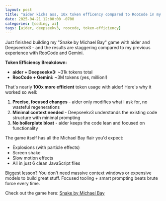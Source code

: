 ```yaml
---
layout: post
title: "aider kicks ass, 10x token efficency compared to RooCode in my shitty snake game!"
date: 2025-04-21 12:00:00 -0700
categories: [coding, ai]
tags: [aider, deepseekv3, roocode, token-efficiency] 
---
```


Just finished building my "Snake by Michael Bay" game with aider and Deepseekv3 - and the results are staggering compared to my previous experience with RooCode and Gemini.

**Token Efficiency Breakdown:**
- **aider + Deepseekv3:** ~31k tokens total
- **RooCode + Gemini:** ~3M tokens (yes, million!)

That's nearly **100x more efficient** token usage with aider! Here's why it worked so well:

1. **Precise, focused changes** - aider only modifies what I ask for, no wasteful regenerations
2. **Minimal context needed** - Deepseekv3 understands the existing code structure with minimal prompting
3. **No boilerplate bloat** - aider keeps the code lean and focused on functionality

The game itself has all the Michael Bay flair you'd expect:
- Explosions (with particle effects)
- Screen shake
- Slow motion effects
- All in just 6 clean JavaScript files

Biggest lesson? You don't need massive context windows or expensive models to build great stuff. Focused tooling + smart prompting beats brute force every time.

Check out the game here: [Snake by Michael Bay](/assets/games/snake-by-michael-bay/)
